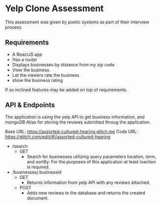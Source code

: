 # Yelp Clone Assessment

This assessment was given by poetic systems as part of their interview process

## Requirements

- A ReactJS app
- Has a router
- Displays businesses by distance from my zip code
- View the business
- Let the viewers rate the business
- show the business rating

If so inclined features may be added on top of requirements.

## API & Endpoints

The application is using the yelp API to get business information, and mongoDB Atlas for storing the reviews submitted throug the application.

Base URL: <https://assorted-cultured-hearing.glitch.me>
Code URL: <https://glitch.com/edit/#!/assorted-cultured-hearing>

- /search
  - GET
    - Search for businesses utilizing query parameters location, term, and sortBy. For the purposes of this application at least loaction is required.
- /businesses/:businessId
  - GET
    - Returns information from yelp API with any reviews attached.
  - POST
    - Adds new reviews to the database and returns the created document.
